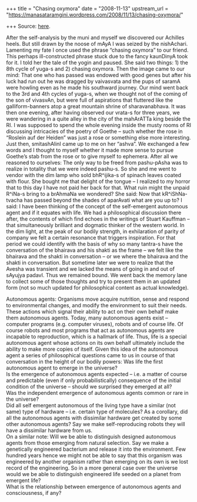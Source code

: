 +++
title = "Chasing oxymora"
date = "2008-11-13"
upstream_url = "https://manasataramgini.wordpress.com/2008/11/13/chasing-oxymora/"

+++
Source: [here](https://manasataramgini.wordpress.com/2008/11/13/chasing-oxymora/).

After the self-analysis by the muni and myself we discovered our
Achilles heels. But still drawn by the noose of mAyA I was seized by the
nishAchari. Lamenting my fate I once used the phrase “chasing oxymora”
to our friend. This perhaps ill-constructed phrase stuck due to the
fancy kaunDinyA took for it. I told her the tale of the yogin and
paused. She said two things: 1) the 8th cycle of yuga-s and 2) chasing
oxymora. Then the image came to our mind: That one who has passed was
endowed with good genes but after his luck had run out he was dragged by
vaivasvata and the pups of saramA were howling even as he made his
southward journey. Our mind went back to the 3rd and 4th cycles of
yuga-s, when we thought not of the coming of the son of vivasvAn, but
were full of aspirations that fluttered like the galliform-banners atop
a great mountain shrine of sharavanabhava. It was then one evening,
after having observed our vrata-s for three years, we were wandering in
a quite alley in the city of the mahArATTa king beside the RI. I was
supposed to spend the whole evening inside the musty rooms of RI
discussing intricacies of the poetry of Goethe – such whether the rose
in “Roslein auf der Heiden” was just a rose or something else more
interesting. Just then, smitashAlinI came up to me on her “ashva”. We
exchanged a few words and I thought to myself whether it made more sense
to pursue Goethe’s stab from the rose or to give myself to ephemera.
After all we reasoned to ourselves: The only way to be freed from
pashu-pAsha was to realize in totality that we were indeed pashu-s. So
she and me went to vendor with the dim lamp who sold bhR^ijika-s of
spinach leaves coated with flour. She bought me that delight of the
tongue – I realized to my horror that to this day I have not paid her
back for that. What ruin might the unpaid R^iNa-s bring to a brAhmaNa we
wondered? She said: Now that kR^iShNa-tvacha has passed beyond the
shades of aparAvati what are you up to? I said: I have been thinking of
the concept of the self-emergent autonomous agent and if it equates with
life. We had a philosophical discussion there after, the contents of
which find echoes in the writings of Stuart Kauffman – that
simultaneously brilliant and dogmatic thinker of the western world. In
the dim light, at the peak of our bodily strength, in exhilaration of
parity of company we felt a certain resonance that triggers inspiration.
For that period we could identify with the basis of why so many tantra-s
have the conversation of the bhairava and his shakti as the frame – we
felt like the bhairava and the shakti in conversation – or we where the
bhairava and the shakti in conversation. But sometime later we were to
realize that the Avesha was transient and we lacked the means of going
in and out of sAyujya padavI. Thus we remained bound. We went back the
memory lane to collect some of those thoughts and try to present them in
an updated form (not so much updated for philosophical content as actual
knowledge).

Autonomous agents: Organisms move acquire nutrition, sense and respond
to environmental changes, and modify the environment to suit their
needs. These actions which signal their ability to act on their own
behalf make them autonomous agents. Today, many autonomous agents exist
– computer programs (e.g. computer viruses), robots and of course life.
Of course robots and most programs that act as autonomous agents are
incapable to reproduction, which is a hallmark of life. Thus, life is a
special autonomous agent whose actions on its own behalf ultimately
include the ability to make more copies of itself. Given this idea of
the autonomous agent a series of philosophical questions came to us in
course of that conversation in the height of our bodily powers: Was life
the first autonomous agent to emerge in the universe?  
Is the emergence of autonomous agents expected – i.e. a matter of course
and predictable (even if only probabilistically) consequence of the
initial condition of the universe – should we surprised they emerged at
all?  
Was the independent emergence of autonomous agents common or rare in the
universe?  
Did all self emergent autonomous of the living type have a similar (not
same) type of hardware – i.e. certain type of molecules? As a corollary,
did all the autonomous agents with dissimilar hardware get created by
some other autonomous agents? Say we make self-reproducing robots they
will have a dissimilar hardware from us.  
On a similar note: Will we be able to distinguish designed autonomous
agents from those emerging from natural selection. Say we make a
genetically engineered bacterium and release it into the environment.
Few hundred years hence we might not be able to say that this organism
was engineered by another organism rather than emerging on its own is we
lost record of the engineering. So in a more general case over the
universe would we be able to distinguish engineered life seeded on a
planet from emergent life?  
What is the relationship between emergence of autonomous agents and
consciousness, if any?

